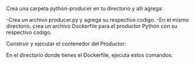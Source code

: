 
Crea una carpeta python-producer en tu directorio y alli agrega:

-Crea un archivo producer.py y agrega su respectivo codigo.
-En el mismo directorio, crea un archivo Dockerfile para el productor Python con su respectivo codigo.


Construir y ejecutar el contenedor del Productor:

En el directorio donde tienes el Dockerfile, ejecuta estos comandos:

